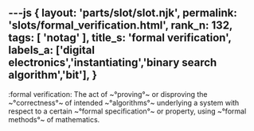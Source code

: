 ---js
{
  layout: 'parts/slot/slot.njk',
  permalink: 'slots/formal_verification.html',
  rank_n: 132,
  tags: [ 'notag' ],
  title_s: 'formal verification',
  labels_a: ['digital electronics','instantiating','binary search algorithm','bit'],
}
---
:formal verification:
The act of ~°proving°~ or disproving the ~°correctness°~ of intended ~°algorithms°~ underlying a system with respect to a certain ~°formal specification°~ or property, using ~°formal methods°~ of mathematics.
